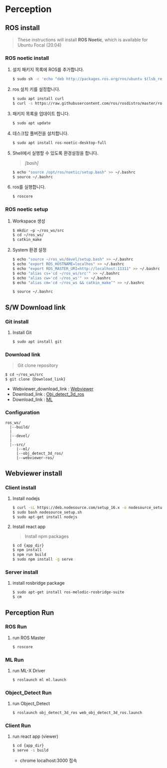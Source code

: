 # Perception

## ROS install

>These instructions will install **ROS Noetic**, which is available for Ubuntu Focal (20.04)

### ROS noetic install
1. 설치 패키지 목록에 ROS를 추가합니다.
	```bash
	$ sudo sh -c 'echo "deb http://packages.ros.org/ros/ubuntu $(lsb_release -sc) main" > /etc/apt/sources.list.d/ros-latest.list'
	```

2.  ros 설치 키를 설정합니다.
	```bash
	$ sudo apt install curl
	$ curl -s https://raw.githubusercontent.com/ros/rosdistro/master/ros.asc | sudo apt-key add -
	```

3.  패키지 목록을 업데이트 합니다.
	```bash
	$ sudo apt update
	```

4. 데스크탑 풀버전을 설치합니다.
	```bash
	$ sudo apt install ros-noetic-desktop-full
	```

5.  Shell에서 실행할 수 있도록 환경설정을 합니다.
	>_[bash]_
	```bash
	$ echo "source /opt/ros/noetic/setup.bash" >> ~/.bashrc
	$ source ~/.bashrc
	```

6.  ros를 실행합니다.
	```bash
	$ roscore
	```

### ROS noetic setup
1. Workspace 생성
	```bash
	$ mkdir –p ~/ros_ws/src
	$ cd ~/ros_ws/
	$ catkin_make
	```
	
2. System 환경 설정
	```bash
	$ echo "source ~/ros_ws/devel/setup.bash" >> ~/.bashrc
	$ echo "export ROS_HOSTNAME=localhos" >> ~/.bashrc
	$ echo "export ROS_MASTER_URI=http://localhost:11311" >> ~/.bashrc
	$ echo "alias cs='cd ~/ros_ws/src'" >> ~/.bashrc
	$ echo "alias cw='cd ~/ros_ws'" >> ~/.bashrc
	$ echo "alias cm='cd ~/ros_ws && catkin_make’" >> ~/.bashrc
	
	$ source ~/.bashrc
	```

## S/W Download link

### Git install
1. Install Git
	```bash
	$ sudo apt install git
	```

### Download link
>Git clone repository
```bash
$ cd ~/ros_ws/src
$ git clone {Download_link}
```
- Webviewer_download_link : [Webviewer](https://github.com/soslab-solution/webviewer-ros)
- Download_link : [Obj_detect_3d_ros](https://github.com/soslab-solution/obj_detect_3d_ros)
- Download_link : [ML](https://github.com/soslab-solution/mlx_ros_driver)

### Configuration 
```
ros_ws/
  |--build/
  |
  |--devel/
  |
  |--src/
     |--ml/
     |--obj_detect_3d_ros/
     |--webviewer-ros/
 ```


## Webviewer install

### Client install

1.  Install nodejs
	```bash
	$ curl -sL https://deb.nodesource.com/setup_16.x -o nodesource_setup.sh
	$ sudo bash nodesource_setup.sh
	$ sudo apt-get install nodejs
	```

2.  Install react app
	> Install npm packages
	```bash
	$ cd {app_dir}
	$ npm install
	$ npm run build
	$ sudo npm install -g serve
	```

### Server install

1. install rosbridge package
    ```bash
    $ sudo apt-get install ros-melodic-rosbridge-suite
    $ cm
    ```

## Perception Run

### ROS Run
1. run ROS Master
    ```bash
    $ roscore
    ```

### ML Run
1. run ML-X Driver
    ```bash
    $ roslaunch ml ml.launch
    ```

### Object_Detect Run
1. run Object_Detect
    ```bash
    $ roslaunch obj_detect_3d_ros web_obj_detect_3d_ros.launch
    ```

### Client Run

1. run react app (viewer)
    ```bash
    $ cd {app_dir}
    $ serve -s build
    ```
    - chrome localhost:3000 접속
